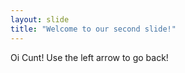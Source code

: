 ```yaml
---
layout: slide
title: "Welcome to our second slide!"
---
```

Oi Cunt!
Use the left arrow to go back!
